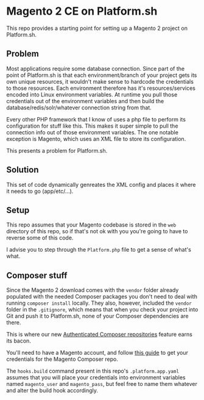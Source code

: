 # Magento 2 CE on Platform.sh

This repo provides a starting point for setting up a Magento 2 project on Platform.sh.

## Problem

Most applications require some database connection.  Since part of the point of Platform.sh is that each environment/branch of your project gets its own unique resources, it wouldn't make sense to hardcode the credentials to those resources.  Each environment therefore has it's resources/services encoded into Linux environment variables.  At runtime you pull those credentials out of the environment variables and then build the database/redis/solr/whatever connection string from that.

Every other PHP framework that I know of uses a php file to perform its configuration for stuff like this.  This makes it super simple to pull the connection info out of those environment variables.  The one notable exception is Magento, which uses an XML file to store its configuration.

This presents a problem for Platform.sh.

## Solution

This set of code dynamically genreates the XML config and places it where it needs to go (app/etc/...).  

## Setup

This repo assumes that your Magento codebase is stored in the `web` directory of this repo, so if that's not ok with you you're going to have to reverse some of this code.  

I advise you to step through the `Platform.php` file to get a sense of what's what.

## Composer stuff

Since the Magento 2 download comes with the `vendor` folder already populated with the needed Composer packages you don't need to deal with running `composer install` locally.  They also, however, included the `vendor` folder in the `.gitignore`, which means that when you check your project into Git and push it to Platform.sh, none of your Composer dependencies are there.

This is where our new [Authenticated Composer repositories](https://docs.platform.sh/tutorials/composer-auth.html#authenticated-composer-repositories) feature earns its bacon.  

You'll need to have a Magento account, and follow [this guide](http://devdocs.magento.com/guides/v2.0/install-gde/prereq/connect-auth.html) to get your credentials for the Magento Composer repo.

The `hooks.build` command present in this repo's `.platform.app.yaml` assumes that you will place your credentials into environment variables named  `magento_user` and `magento_pass`, but feel free to name them whatever and alter the build hook accordingly.